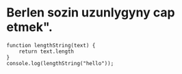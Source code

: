 # Berlen sozin uzunlygyny cap etmek".
```
function lengthString(text) {
    return text.length
}
console.log(lengthString("hello"));
```

